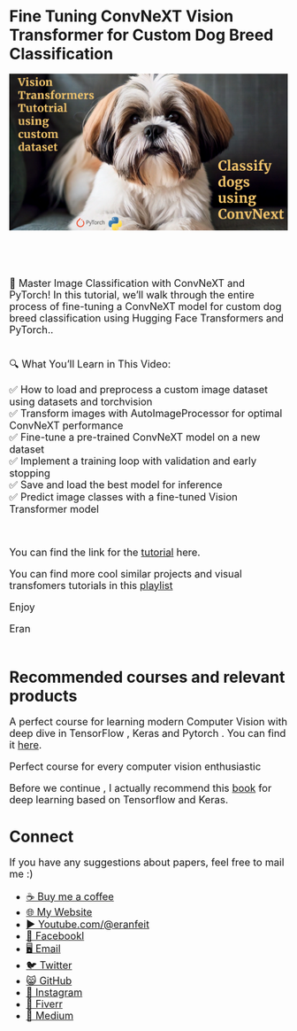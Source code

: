 # Fine Tuning ConvNeXT Vision Transformer for Custom Dog Breed Classification

<p align="center">
  <img width="800" src="Fine tune Image Classificatrion using ConvNext for custom dataset.png" "image">
</p>

##
<br/><br/> 

<font size= "4" >

🚀 Master Image Classification with ConvNeXT and PyTorch! In this tutorial, we’ll walk through the entire process of fine-tuning a ConvNeXT model for custom dog breed classification using Hugging Face Transformers and PyTorch.. 

<br/>
🔍 What You’ll Learn in This Video:

✅ How to load and preprocess a custom image dataset using datasets and torchvision <br/>
✅ Transform images with AutoImageProcessor for optimal ConvNeXT performance <br/>
✅ Fine-tune a pre-trained ConvNeXT model on a new dataset <br/>
✅ Implement a training loop with validation and early stopping <br/>
✅ Save and load the best model for inference <br/>
✅ Predict image classes with a fine-tuned Vision Transformer model <br/>

<br/>

You can find the link for the [tutorial](https://youtu.be/8Ma4RfMTnkU) here. 

You can find more cool similar projects and visual transfomers tutorials in this [playlist](https://www.youtube.com/playlist?list=PLdkryDe59y4a2PRJda-Z7M7Sod7uQKT2d)

Enjoy

Eran
<br/><br/> 

</font>

# Recommended courses and relevant products 
<font size= "4" >

A perfect course for learning modern Computer Vision with deep dive in TensorFlow , Keras and Pytorch . You can find it [here](http://bit.ly/3HeDy1V).

Perfect course for every computer vision enthusiastic

Before we continue , I actually recommend this [book](https://amzn.to/3STWZ2N) for deep learning based on Tensorflow and Keras. 



</font>

# Connect

<font size= "4" >
If you have any suggestions about papers, feel free to mail me :)

- [☕ Buy me a coffee](https://ko-fi.com/eranfeit)
- [🌐 My Website](https://eranfeit.net)
- [▶️ Youtube.com/@eranfeit](https://www.youtube.com/channel/UCTiWJJhaH6BviSWKLJUM9sg)
- [🐙 Facebookl](https://www.facebook.com/groups/3080601358933585)
- [🖥️ Email](mailto:feitgemel@gmail.com)
- [🐦 Twitter](https://twitter.com/eran_feit )
- [😸 GitHub](https://github.com/feitgemel)
- [📸 Instagram](https://www.instagram.com/eran_feit/)
- [🤝 Fiverr ](https://www.fiverr.com/s/mB3Pbb)
- [📝 Medium ](https://medium.com/@feitgemel)


</font>

